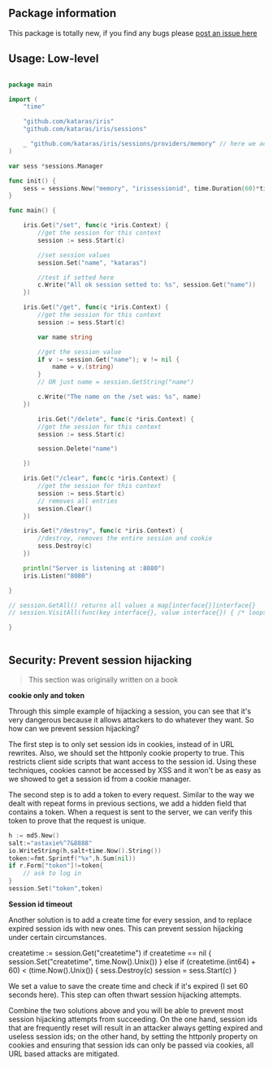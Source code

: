 ## Package information

This package is totally new, if you find any bugs please [post an issue here](https://github.com/kataras/iris/issues)


## Usage: Low-level

```go

package main

import (
	"time"

	"github.com/kataras/iris"
	"github.com/kataras/iris/sessions"

	_ "github.com/kataras/iris/sessions/providers/memory" // here we add the memory session store
)

var sess *sessions.Manager

func init() {
	sess = sessions.New("memory", "irissessionid", time.Duration(60)*time.Minute)
}

func main() {

	iris.Get("/set", func(c *iris.Context) {
		//get the session for this context
		session := sess.Start(c)

		//set session values
		session.Set("name", "kataras")

		//test if setted here
		c.Write("All ok session setted to: %s", session.Get("name"))
	})

	iris.Get("/get", func(c *iris.Context) {
		//get the session for this context
		session := sess.Start(c)

		var name string

		//get the session value
		if v := session.Get("name"); v != nil {
			name = v.(string)
		}
		// OR just name = session.GetString("name")

		c.Write("The name on the /set was: %s", name)
	})

		iris.Get("/delete", func(c *iris.Context) {
		//get the session for this context
		session := sess.Start(c)

		session.Delete("name")

	})

	iris.Get("/clear", func(c *iris.Context) {
		//get the session for this context
		session := sess.Start(c)
		// removes all entries
		session.Clear()
	})

	iris.Get("/destroy", func(c *iris.Context) {
		//destroy, removes the entire session and cookie
		sess.Destroy(c)
	})

	println("Server is listening at :8080")
	iris.Listen("8080")

}

// session.GetAll() returns all values a map[interface{}]interface{}
// session.VisitAll(func(key interface{}, value interface{}) { /* loops for each entry */})

}



```


## Security: Prevent session hijacking

> This section  was originally written on a book


**cookie only and token**

Through this simple example of hijacking a session, you can see that it's very dangerous because it allows attackers to do whatever they want. So how can we prevent session hijacking?

The first step is to only set session ids in cookies, instead of in URL rewrites. Also, we should set the httponly cookie property to true. This restricts client side scripts that want access to the session id. Using these techniques, cookies cannot be accessed by XSS and it won't be as easy as we showed to get a session id from a cookie manager.

The second step is to add a token to every request. Similar to the way we dealt with repeat forms in previous sections, we add a hidden field that contains a token. When a request is sent to the server, we can verify this token to prove that the request is unique.

```go
h := md5.New()
salt:="astaxie%^7&8888"
io.WriteString(h,salt+time.Now().String())
token:=fmt.Sprintf("%x",h.Sum(nil))
if r.Form["token"]!=token{
    // ask to log in
}
session.Set("token",token)

```


**Session id timeout**

Another solution is to add a create time for every session, and to replace expired session ids with new ones. This can prevent session hijacking under certain circumstances.

createtime := session.Get("createtime")
if createtime == nil {
    session.Set("createtime", time.Now().Unix())
} else if (createtime.(int64) + 60) < (time.Now().Unix()) {
    sess.Destroy(c)
    session = sess.Start(c)
}

We set a value to save the create time and check if it's expired (I set 60 seconds here). This step can often thwart session hijacking attempts.

Combine the two solutions above and you will be able to prevent most session hijacking attempts from succeeding. On the one hand, session ids that are frequently reset will result in an attacker always getting expired and useless session ids; on the other hand, by setting the httponly property on cookies and ensuring that session ids can only be passed via cookies, all URL based attacks are mitigated.
